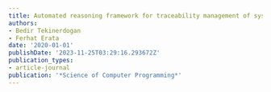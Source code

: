 ```yaml
---
title: Automated reasoning framework for traceability management of system of systems
authors:
- Bedir Tekinerdogan
- Ferhat Erata
date: '2020-01-01'
publishDate: '2023-11-25T03:29:16.293672Z'
publication_types:
- article-journal
publication: '*Science of Computer Programming*'
---
```


